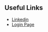 ## Useful Links

- <a id="doc-link" href="https://sg.linkedin.com/company/getsquarex">Linkedin</a>  
- <a id="gh-link" href="https://loginpageposture.vercel.app/">Login Page</a>
